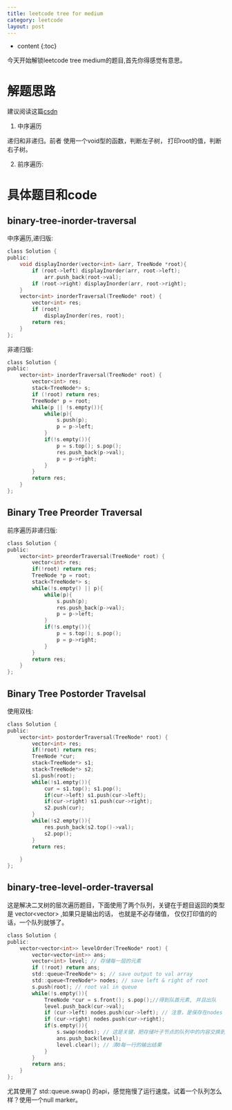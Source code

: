 ```yaml
---
title: leetcode tree for medium
category: leetcode
layout: post
---
```

* content
{:toc}

今天开始解锁leetcode tree medium的题目,首先你得感觉有意思。

# 解题思路

建议阅读这篇[csdn](https://blog.csdn.net/zhangxiangDavaid/article/details/37115355)

1. 中序遍历

递归和非递归。前者 使用一个void型的函数，判断左子树， 打印root的值，判断右子树。

2. 前序遍历:


# 具体题目和code

## binary-tree-inorder-traversal

中序遍历,递归版:
```c
class Solution {
public:
    void displayInorder(vector<int> &arr, TreeNode *root){
        if (root->left) displayInorder(arr, root->left);
            arr.push_back(root->val);
        if (root->right) displayInorder(arr, root->right);       
    }
    vector<int> inorderTraversal(TreeNode* root) {
        vector<int> res;
        if (root)
            displayInorder(res, root);
        return res;   
    }
};
```

非递归版:
```c
class Solution {
public:
    vector<int> inorderTraversal(TreeNode* root) {
        vector<int> res;
        stack<TreeNode*> s;
        if (!root) return res;
        TreeNode* p = root;
        while(p || !s.empty()){
            while(p){
                s.push(p);
                p = p->left;
            }
            if(!s.empty()){
                p = s.top(); s.pop();
                res.push_back(p->val);
                p = p->right;
            }  
        }
        return res; 
    }
};
```

## Binary Tree Preorder Traversal

前序遍历非递归版:

```c
class Solution {
public:
    vector<int> preorderTraversal(TreeNode* root) {
        vector<int> res;
        if(!root) return res;
        TreeNode *p = root;
        stack<TreeNode*> s;
        while(!s.empty() || p){
            while(p){
                s.push(p);
                res.push_back(p->val);
                p = p->left;               
            }
            if(!s.empty()){
                p = s.top(); s.pop();
                p = p->right;
            }
        }
        return res;       
    }
};
```

## Binary Tree Postorder Travelsal

使用双栈:
 
```c
class Solution {
public:
    vector<int> postorderTraversal(TreeNode* root) {
        vector<int> res;
        if(!root) return res;
        TreeNode *cur;
        stack<TreeNode*> s1;
        stack<TreeNode*> s2;
        s1.push(root);
        while(!s1.empty()){
            cur = s1.top(); s1.pop();
            if(cur->left) s1.push(cur->left);
            if(cur->right) s1.push(cur->right);
            s2.push(cur);
        }
        while(!s2.empty()){
            res.push_back(s2.top()->val);
            s2.pop();
        }
        return res;
        
    }
};
```

## binary-tree-level-order-traversal

这是解决二叉树的层次遍历题目，下面使用了两个队列，关键在于题目返回的类型是 vector<vector<int>> ,如果只是输出的话， 也就是不必存储值，
仅仅打印值的的话，一个队列就够了。

```c
class Solution {
public:
    vector<vector<int>> levelOrder(TreeNode* root) {
        vector<vector<int>> ans;
        vector<int> level; // 存储每一层的元素
        if (!root) return ans;
        std::queue<TreeNode*> s; // save output to val array
        std::queue<TreeNode*> nodes; // save left & right of root
        s.push(root); // root val in queue
        while(!s.empty()){
            TreeNode *cur = s.front(); s.pop();//得到队首元素, 并且出队
            level.push_back(cur->val);
            if (cur->left) nodes.push(cur->left); // 注意，是保存在nodes queue 中
            if (cur->right) nodes.push(cur->right);
            if(s.empty()){
                s.swap(nodes); // 这是关键，把存储叶子节点的队列中的内容交换到s queue中
                ans.push_back(level);
                level.clear(); // 清0每一行的输出结果
            }
        }
        return ans;
    }
};
```

尤其使用了 std::queue.swap() 的api，感觉拖慢了运行速度。试着一个队列怎么样？使用一个null marker。